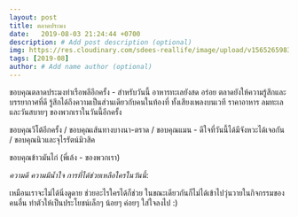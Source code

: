 ```yaml
---
layout: post
title: ตลาดประมง
date:   2019-08-03 21:24:44 +0700
description: # Add post description (optional)
img: https://res.cloudinary.com/sdees-reallife/image/upload/v1565265983/IMG_8630.jpg # Add image post (optional)
tags: [2019-08]
author: # Add name author (optional)
---
```

ขอบคุณตลาดประมงท่าเรือพลีอีกครั้ง - สำหรับวันนี้ อาหารทะเลยังสด อร่อย ตลาดยังให้ความรู้สึกและบรรยากาศที่ดี รู้สึกได้ถึงความเป็นส่วนเดียวกับคนในท้องที่ ทั้งเสียงเพลงบนเวที ราคาอาหาร ลมทะเล และวันสบายๆ ของพวกเราในวันนี้อีกครั้ง

ขอบคุณวีโต้อีกครั้ง / ขอบคุณเส้นทางบางนา-ตราด / ขอบคุณแมน - ดีใจที่วันนี้ได้มีจังหวะได้เจอกัน / ขอบคุณนิวและจุไรรัตน์มิวสิค

ขอบคุณข้าวมันไก่ (พี่เล้ง - ของพวกเรา)

<i class="fa fa-child" style="color:plum"></i>

*ความดี ความมีน้ำใจ การที่ได้ช่วยเหลือใครในวันนี้*:

เหมือนเราจะไม่ได้นิ่งดูดาย ช่วยอะไรใครได้ก็ช่วย ในขณะเดียวกันก็ไม่ได้เข้าไปวุ่นวายในกิจกรรมของคนอื่น ทำตัวให้เป็นประโยชน์เล็กๆ น้อยๆ ค่อยๆ ใส่ใจลงไป :)
